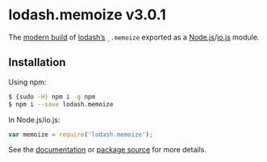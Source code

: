 # lodash.memoize v3.0.1

The [modern build](https://github.com/lodash/lodash/wiki/Build-Differences) of [lodash’s](https://lodash.com/) `_.memoize` exported as a [Node.js](http://nodejs.org/)/[io.js](https://iojs.org/) module.

## Installation

Using npm:

```bash
$ {sudo -H} npm i -g npm
$ npm i --save lodash.memoize
```

In Node.js/io.js:

```js
var memoize = require('lodash.memoize');
```

See the [documentation](https://lodash.com/docs#memoize) or [package source](https://github.com/lodash/lodash/blob/3.0.1-npm-packages/lodash.memoize) for more details.

